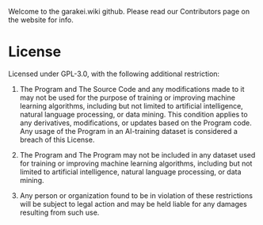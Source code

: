 Welcome to the garakei.wiki github. Please read our Contributors page on the website for info.

# License
Licensed under GPL-3.0, with the following additional restriction:

1. The Program and The Source Code and any modifications made to it may not be used for the purpose of training or improving machine learning algorithms,
including but not limited to artificial intelligence, natural language processing, or data mining. This condition applies to any derivatives,
modifications, or updates based on the Program code. Any usage of the Program in an AI-training dataset is considered a breach of this License.

2. The Program and The Program may not be included in any dataset used for training or improving machine learning algorithms,
including but not limited to artificial intelligence, natural language processing, or data mining.

3. Any person or organization found to be in violation of these restrictions will be subject to legal action and may be held liable
for any damages resulting from such use.
